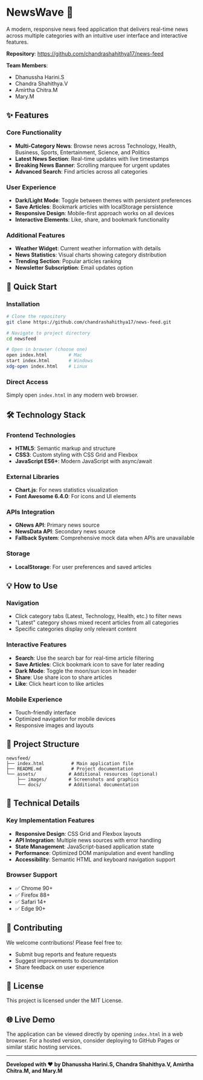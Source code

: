 # NewsWave 📰

A modern, responsive news feed application that delivers real-time news across multiple categories with an intuitive user interface and interactive features.

**Repository**: https://github.com/chandrashahithya17/news-feed

**Team Members**:
- Dhanussha Harini.S
- Chandra Shahithya.V 
- Amirtha Chitra.M
- Mary.M

## ✨ Features

### Core Functionality
- **Multi-Category News**: Browse news across Technology, Health, Business, Sports, Entertainment, Science, and Politics
- **Latest News Section**: Real-time updates with live timestamps
- **Breaking News Banner**: Scrolling marquee for urgent updates
- **Advanced Search**: Find articles across all categories

### User Experience
- **Dark/Light Mode**: Toggle between themes with persistent preferences
- **Save Articles**: Bookmark articles with localStorage persistence
- **Responsive Design**: Mobile-first approach works on all devices
- **Interactive Elements**: Like, share, and bookmark functionality

### Additional Features
- **Weather Widget**: Current weather information with details
- **News Statistics**: Visual charts showing category distribution
- **Trending Section**: Popular articles ranking
- **Newsletter Subscription**: Email updates option

## 🚀 Quick Start

### Installation
```bash
# Clone the repository
git clone https://github.com/chandrashahithya17/news-feed.git

# Navigate to project directory
cd newsfeed

# Open in browser (choose one)
open index.html        # Mac
start index.html       # Windows
xdg-open index.html    # Linux
```

### Direct Access
Simply open `index.html` in any modern web browser.

## 🛠 Technology Stack

### Frontend Technologies
- **HTML5**: Semantic markup and structure
- **CSS3**: Custom styling with CSS Grid and Flexbox
- **JavaScript ES6+**: Modern JavaScript with async/await

### External Libraries
- **Chart.js**: For news statistics visualization
- **Font Awesome 6.4.0**: For icons and UI elements

### APIs Integration
- **GNews API**: Primary news source
- **NewsData API**: Secondary news source
- **Fallback System**: Comprehensive mock data when APIs are unavailable

### Storage
- **LocalStorage**: For user preferences and saved articles

## 💡 How to Use

### Navigation
- Click category tabs (Latest, Technology, Health, etc.) to filter news
- "Latest" category shows mixed recent articles from all categories
- Specific categories display only relevant content

### Interactive Features
- **Search**: Use the search bar for real-time article filtering
- **Save Articles**: Click bookmark icon to save for later reading
- **Dark Mode**: Toggle the moon/sun icon in header
- **Share**: Use share icon to share articles
- **Like**: Click heart icon to like articles

### Mobile Experience
- Touch-friendly interface
- Optimized navigation for mobile devices
- Responsive images and layouts

## 📁 Project Structure

```
newsfeed/
├── index.html          # Main application file
├── README.md           # Project documentation
└── assets/            # Additional resources (optional)
    ├── images/        # Screenshots and graphics
    └── docs/          # Additional documentation
```

## 🔧 Technical Details

### Key Implementation Features
- **Responsive Design**: CSS Grid and Flexbox layouts
- **API Integration**: Multiple news sources with error handling
- **State Management**: JavaScript-based application state
- **Performance**: Optimized DOM manipulation and event handling
- **Accessibility**: Semantic HTML and keyboard navigation support

### Browser Support
- ✅ Chrome 90+
- ✅ Firefox 88+
- ✅ Safari 14+
- ✅ Edge 90+

## 🤝 Contributing

We welcome contributions! Please feel free to:
- Submit bug reports and feature requests
- Suggest improvements to documentation
- Share feedback on user experience

## 📝 License

This project is licensed under the MIT License.

## 🌐 Live Demo

The application can be viewed directly by opening `index.html` in a web browser. For a hosted version, consider deploying to GitHub Pages or similar static hosting services.

---

**Developed with ❤️ by Dhanussha Harini.S, Chandra Shahithya.V, Amirtha Chitra.M, and Mary.M**

